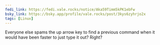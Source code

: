 ```yaml
---
fedi_link: https://fedi.vale.rocks/notice/Aka59Timm5kPK1ebFw 
bsky_link: https://bsky.app/profile/vale.rocks/post/3kys6zyhrjo2x
tags: [Linux]
---
```


Everyone else spams the up arrow key to find a previous command when it would have been faster to just type it out? Right?
